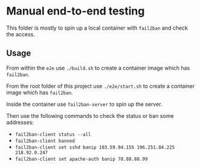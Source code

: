 # Manual end-to-end testing

This folder is mostly to spin up a local container with `fail2ban` and check the access.

## Usage

From within the `e2e` use `./build.sh` to create a container image which has `fail2ban`.

From the root folder of this project use `./e2e/start.sh` to create a container image which has `fail2ban`.

Inside the container use `fail2ban-server` to spin up the server.

Then use the following commands to check the status or ban some addresses:

- `fail2ban-client status --all`
- `fail2ban-client banned`
- `fail2ban-client set sshd banip 103.59.94.155 196.251.84.225 218.92.0.247`
- `fail2ban-client set apache-auth banip 78.88.88.99`